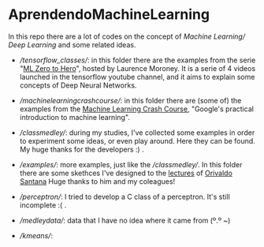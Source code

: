 # AprendendoMachineLearning
In this repo there are a lot of codes on the concept of *Machine Learning/ Deep Learning* and some related ideas. 

* */tensorflow_classes/*: in this folder there are the examples from the serie "[ML Zero to Hero](https://youtu.be/KNAWp2S3w94)", hosted by Laurence Moroney. It is a serie of 4 videos launched in the tensorflow youtube channel, and it aims to explain some concepts of Deep Neural Networks. 

* */machinelearningcrashcourse/*: in this folder there are (some of) the examples from the [Machine Learning Crash Course](https://developers.google.com/machine-learning/crash-course), "Google's practical introduction to machine learning".

* */classmedley/*: during my studies, I've collected some examples in order to experiment some ideas, or even play around. Here they can be found. My huge thanks for the developers :) .

* */examples/*: more examples, just like the */classmedley/*. In this folder there are some skethces I've designed to the [lectures](https://github.com/ect-info/ml) of [Orivaldo Santana](https://github.com/orivaldosantana) Huge thanks to him and my coleagues!

* */perceptron/*: I tried to develop a C class of a perceptron. It's still incomplete :( .

* */medleydata/*: data that I have no idea where it came from (º.º ~)

* */kmeans/*:
